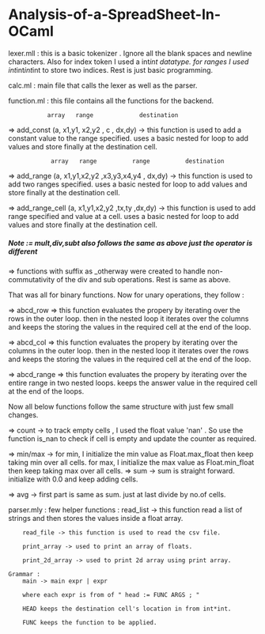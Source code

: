 # Analysis-of-a-SpreadSheet-In-OCaml
lexer.mll : 
    this is a basic tokenizer . Ignore all the blank spaces and newline characters.
    Also for index token I used a int*int datatype. for ranges I used int*int*int*int to store two indices.
    Rest is just basic programming.

calc.ml :
    main file that calls the lexer as well as the parser.

function.ml :
    this file contains all the functions for the backend.
     
               array   range             destination
 => add_const (a,      x1,y1, x2,y2 , c , dx,dy) -> this function is used to add a constant value to the range specified.
                                                 uses a basic nested for loop to add values and store finally at the destination cell.
   
                array   range          range          destination
 => add_range (a,       x1,y1,x2,y2  ,x3,y3,x4,y4  ,  dx,dy) -> this function is used to add two ranges specified.
                                                 uses a basic nested for loop to add values and store finally at the destination cell.

 => add_range_cell (a,   x1,y1,x2,y2  ,tx,ty  ,dx,dy) -> this function is used to add range specified and value at a cell.
                                                 uses a basic nested for loop to add values and store finally at the destination cell.

##### Note := mult,div,subt also follows the same as above just the operator is different  

 => functions with suffix as _otherway were created to handle non-commutativity of the div and sub operations. Rest is same as above.

That was all for binary functions.
Now for unary operations, they follow :

 => abcd_row => this function evaluates the propery by iterating over the rows in the outer loop.
 then in the nested loop it iterates over the columns and keeps the storing the values in the required cell at the end of the loop.

 => abcd_col => this function evaluates the propery by iterating over the columns in the outer loop.
                    then in the nested loop it iterates over the rows and keeps the storing the values in the required cell at the end of the loop.

 => abcd_range => this function evaluates the propery by iterating over the entire range in two nested loops.
                    keeps the answer value in the required cell at the end of the loops.

Now all below functions follow the same structure with just few small changes.

 => count -> to track empty cells , I used the float value 'nan' . So use the function is_nan to check if cell is empty and update the counter as required.

 => min/max -> for min, I initialize the min value as Float.max_float then keep taking min over all cells.
                  for max, I initialize the max value as Float.min_float then keep taking max over all cells.
 => sum -> sum is straight forward. initialize with 0.0 and keep adding cells.

 => avg -> first part is same as sum. just at last divide by no.of cells.
    

parser.mly :
    few helper functions :
        read_list -> this function read a list of strings and then 
                        stores the values inside a float array.
        
        read_file -> this function is used to read the csv file.

        print_array -> used to print an array of floats.

        print_2d_array -> used to print 2d array using print array.

    Grammar :
        main -> main expr | expr

        where each expr is from of " head := FUNC ARGS ; "

        HEAD keeps the destination cell's location in from int*int.

        FUNC keeps the function to be applied.
